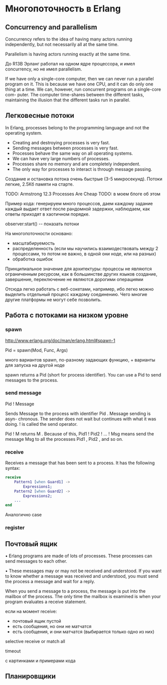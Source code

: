 # Многопоточность в Erlang

## Concurrency and parallelism

Concurrency refers to the idea of having many actors running
independently, but not necessarily all at the same time.

Parallelism is having actors running exactly at the same time.

До R13B Эрланг работал на одном ядре процессора, и имел concurrency,
но не имел parallelism.

If we have only a single-core computer, then we can never run a parallel
program on it. This is because we have one CPU, and it can do only one thing
at a time. We can, however, run concurrent programs on a single-core com-
puter. The computer time-shares between the different tasks, maintaining
the illusion that the different tasks run in parallel.


## Легковесные потоки

In Erlang, processes belong to the programming language and not the
operating system.

- Creating and destroying processes is very fast.
- Sending messages between processes is very fast.
- Processes behave the same way on all operating systems.
- We can have very large numbers of processes.
- Processes share no memory and are completely independent.
- The only way for processes to interact is through message passing.

Создание и остановка потока очень быстрые (3-5 микросекунд).
Потоки легкие, 2.5Кб памяти на старте.

TODO: Armstrong 12.3 Processes Are Cheap
TODO: в моем блоге об этом

Пример кода:
генерируем много процессов, даем каждому задание
каждый выдает ответ после рандомной задержки,
наблюдаем, как ответы приходят в хаотичном порядке.

observer:start() -- показать потоки


На многопоточности основано:
- масштабируемость
- распределенность (если мы научились взаимодествовать между 2 процессами, то потом не важно, в одной они ноде, или на разных)
- обработка ошибок

Принципиальное значение для архитектуры:
процессы не являются ограниченным ресурсом, как в большинстве других языков
создание, завершение, переключение не являются дорогими операциями

Отсюда легко работать с веб-сокетами, например, ибо легко можно выделить отдельный
процесс каждому соединению. Чего многие другие платформы не могут себе позволить.


## Работа с потоками на низком уровне

### spawn

http://www.erlang.org/doc/man/erlang.html#spawn-1

Pid = spawn(Mod, Func, Args)

много вариантов spawn, по-разному задающих функцию, + варианты для запуска на другой ноде

spawn returns a Pid (short for process identifier). You can use a Pid to send messages to the process.

### send message

Pid ! Message

Sends Message to the process with identifier Pid . Message sending is asyn-
chronous. The sender does not wait but continues with what it was doing.
! is called the send operator.

Pid ! M returns M . Because of this, Pid1 ! Pid2 ! ... ! Msg means send the
message Msg to all the processes Pid1 , Pid2 , and so on.

### receive

Receives a message that has been sent to a process. It has the following
syntax:
```erlang
receive
    Pattern1 [when Guard1] ->
        Expressions1;
    Pattern2 [when Guard2] ->
        Expressions2;
    ...
end
```

Аналогично case


### register


## Почтовый ящик

• Erlang programs are made of lots of processes. These processes can send
messages to each other.

• These messages may or may not be received and understood. If you want
to know whether a message was received and understood, you must send
the process a message and wait for a reply.

When you send a message to a process, the message is put into the mailbox
of the process. The only time the mailbox is examined is when your program
evaluates a receive statement.

если на момент receive:
- почтовый ящик пустой
- есть сообщения, но они не матчатся
- есть сообщения, и они матчатся
  (выбирается только одно из них)

selective receive or match all

timeout

с картинками и примерами кода


## Планировщики
